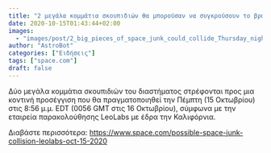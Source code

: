 ```yaml
---
title: "2 μεγάλα κομμάτια σκουπιδιών θα μπορούσαν να συγκρούσουν το βράδυ της Πέμπτης"
date: 2020-10-15T01:43:44+02:00
images:
  - "images/post/2_big_pieces_of_space_junk_could_collide_Thursday_night.jpg"
author: "AstroBot"
categories: ["Ειδήσεις"]
tags: ["space.com"]
draft: false
---
```


Δύο μεγάλα κομμάτια σκουπιδιών του διαστήματος στρέφονται προς μια κοντινή προσέγγιση που θα πραγματοποιηθεί την Πέμπτη (15 Οκτωβρίου) στις 8:56 μ.μ. EDT (0056 GMT στις 16 Οκτωβρίου), σύμφωνα με την εταιρεία παρακολούθησης LeoLabs με έδρα την Καλιφόρνια.

Διαβάστε περισσότερα: https://www.space.com/possible-space-junk-collision-leolabs-oct-15-2020

